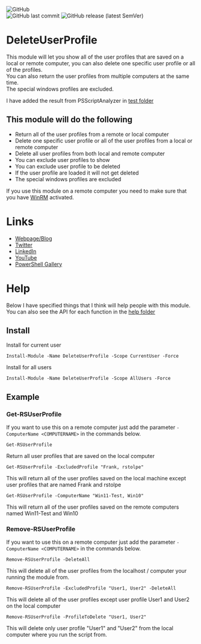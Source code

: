 ![GitHub](https://img.shields.io/github/license/rstolpe/DeleteUserProfile?style=plastic)  
![GitHub last commit](https://img.shields.io/github/last-commit/rstolpe/DeleteUserProfile?style=plastic) ![GitHub release (latest SemVer)](https://img.shields.io/github/v/release/rstolpe/DeleteUserProfile?sort=semver&style=plastic)

# DeleteUserProfile
This module will let you show all of the user profiles that are saved on a local or remote computer, you can also delete one specific user profile or all of the profiles.  
You can also return the user profiles from multiple computers at the same time.  
The special windows profiles are excluded.  
  
I have added the result from PSScriptAnalyzer in [test folder](https://github.com/rstolpe/DeleteUserProfile/tree/main/test) 

## This module will do the following
- Return all of the user profiles from a remote or local computer
- Delete one specific user profile or all of the user profiles from a local or remote computer
- Delete all user profiles from both local and remote computer
- You can exclude user profiles to show
- You can exclude user profile to be deleted
- If the user profile are loaded it will not get deleted
- The special windows profiles are excluded
  
If you use this module on a remote computer you need to make sure that you have [WinRM](https://github.com/rstolpe/Guides/blob/main/Windows/WinRM_GPO.md) activated.

# Links
* [Webpage/Blog](https://www.stolpe.io)
* [Twitter](https://twitter.com/rstolpes)
* [LinkedIn](https://www.linkedin.com/in/rstolpe/)
* [YouTube]()
* [PowerShell Gallery](https://www.powershellgallery.com/profiles/rstolpe)

# Help
Below I have specified things that I think will help people with this module.  
You can also see the API for each function in the [help folder](https://github.com/rstolpe/DeleteUserProfile/tree/main/help)

## Install
Install for current user
```
Install-Module -Name DeleteUserProfile -Scope CurrentUser -Force
```
  
Install for all users
```
Install-Module -Name DeleteUserProfile -Scope AllUsers -Force
```

## Example
### Get-RSUserProfile
If you want to use this on a remote computer just add the parameter ```-ComputerName <COMPUTERNAME>``` in the commands below.  
  
```
Get-RSUserProfile
```
Return all user profiles that are saved on the local computer

```
Get-RSUserProfile -ExcludedProfile "Frank, rstolpe"
```
This will return all of the user profiles saved on the local machine except user profiles that are named Frank and rstolpe

```
Get-RSUserProfile -ComputerName "Win11-Test, Win10"
```
This will return all of the user profiles saved on the remote computers named Win11-Test and Win10

### Remove-RSUserProfile
If you want to use this on a remote computer just add the parameter ```-ComputerName <COMPUTERNAME>``` in the commands below.  
  
```
Remove-RSUserProfile -DeleteAll
```
This will delete all of the user profiles from the localhost / computer your running the module from.

```
Remove-RSUserProfile -ExcludedProfile "User1, User2" -DeleteAll
```
This will delete all of the user profiles except user profile User1 and User2 on the local computer

```
Remove-RSUserProfile -ProfileToDelete "User1, User2"
```
This will delete only user profile "User1" and "User2" from the local computer where you run the script from.